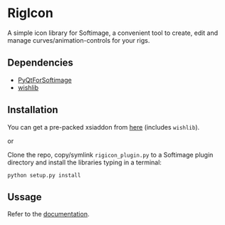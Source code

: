RigIcon
=======
A simple icon library for Softimage, a convenient tool to create, edit and manage curves/animation-controls for your rigs.

Dependencies
------------
- [PyQtForSoftimage](https://github.com/caron/PyQtForSoftimage)
- [wishlib](http://github.com/wishdev-project/wishlib)

Installation
------------
You can get a pre-packed xsiaddon from [here](http://goo.gl/XRtKA) (includes `wishlib`).

or

Clone the repo, copy/symlink `rigicon_plugin.py` to a Softimage plugin directory and install the libraries typing in a terminal:

    python setup.py install


Ussage
------
Refer to the [documentation](https://github.com/csaez/rigicon/wiki).